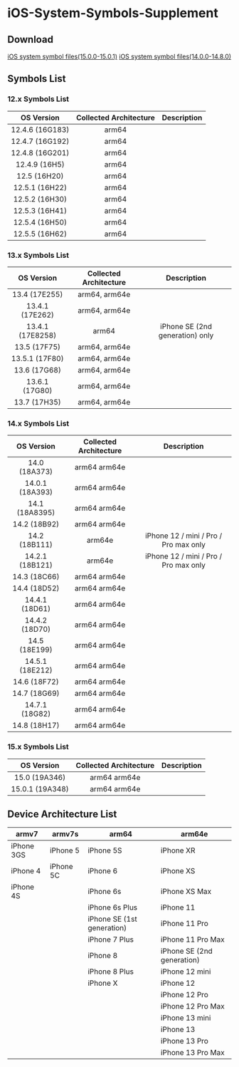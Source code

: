 # iOS-System-Symbols-Supplement

## Download

[iOS system symbol files(15.0.0-15.0.1)](https://drive.google.com/drive/folders/16w8gEDuwF3I4KYxadLAQQebSg5ZYEayC?usp=sharing)
[iOS system symbol files(14.0.0-14.8.0)](https://drive.google.com/drive/folders/1EQPNNY9BPxuYmFdPovIx0eyIJcLodOtN?usp=sharing)

## Symbols List
### 12.x Symbols List
|   OS Version    | Collected Architecture | Description |
| :-------------: | :--------------------: | :---------: |
| 12.4.6 (16G183) |         arm64          |             |
| 12.4.7 (16G192) |         arm64          |             |
| 12.4.8 (16G201) |         arm64          |             |
|  12.4.9 (16H5)  |         arm64          |             |
|  12.5 (16H20)   |         arm64          |             |
| 12.5.1 (16H22)  |         arm64          |             |
| 12.5.2 (16H30)  |         arm64          |             |
| 12.5.3 (16H41)  |         arm64          |             |
| 12.5.4 (16H50)  |         arm64          |             |
| 12.5.5 (16H62)  |         arm64          |             |

### 13.x Symbols List
|    OS Version    | Collected Architecture |           Description           |
| :--------------: | :--------------------: | :-----------------------------: |
|  13.4 (17E255)   |     arm64, arm64e      |                                 |
| 13.4.1 (17E262)  |     arm64, arm64e      |                                 |
| 13.4.1 (17E8258) |         arm64          | iPhone SE (2nd generation) only |
|   13.5 (17F75)   |     arm64, arm64e      |                                 |
|  13.5.1 (17F80)  |     arm64, arm64e      |                                 |
|   13.6 (17G68)   |     arm64, arm64e      |                                 |
|  13.6.1 (17G80)  |     arm64, arm64e      |                                 |
|   13.7 (17H35)   |     arm64, arm64e      |                                 |

### 14.x Symbols List
|   OS Version    | Collected Architecture |              Description              |
| :-------------: | :--------------------: | :-----------------------------------: |
|  14.0 (18A373)  |      arm64 arm64e      |                                       |
| 14.0.1 (18A393) |     arm64  arm64e      |                                       |
| 14.1 (18A8395)  |      arm64 arm64e      |                                       |
|  14.2 (18B92)   |     arm64  arm64e      |                                       |
|  14.2 (18B111)  |         arm64e         | iPhone 12 / mini / Pro / Pro max only |
| 14.2.1 (18B121) |         arm64e         | iPhone 12 / mini / Pro / Pro max only |
|  14.3 (18C66)   |     arm64  arm64e      |                                       |
|  14.4 (18D52)   |     arm64  arm64e      |                                       |
| 14.4.1 (18D61)  |      arm64 arm64e      |                                       |
| 14.4.2 (18D70)  |     arm64  arm64e      |                                       |
|  14.5 (18E199)  |      arm64 arm64e      |                                       |
| 14.5.1 (18E212) |     arm64  arm64e      |                                       |
|  14.6 (18F72)   |     arm64  arm64e      |                                       |
|  14.7 (18G69)   |     arm64  arm64e      |                                       |
| 14.7.1 (18G82)  |     arm64  arm64e      |                                       |
|  14.8 (18H17)   |     arm64  arm64e      |                                       |

### 15.x Symbols List
|   OS Version    | Collected Architecture | Description |
| :-------------: | :--------------------: | :---------: |
|  15.0 (19A346)  |      arm64 arm64e      |             |
| 15.0.1 (19A348) |     arm64  arm64e      |             |

## Device Architecture List
| armv7      | armv7s    | arm64                      | arm64e                     |
| ---------- | --------- | -------------------------- | -------------------------- |
| iPhone 3GS | iPhone 5  | iPhone 5S                  | iPhone XR                  |
| iPhone 4   | iPhone 5C | iPhone 6                   | iPhone XS                  |
| iPhone 4S  |           | iPhone 6s                  | iPhone XS Max              |
|            |           | iPhone 6s Plus             | iPhone 11                  |
|            |           | iPhone SE (1st generation) | iPhone 11 Pro              |
|            |           | iPhone 7 Plus              | iPhone 11 Pro Max          |
|            |           | iPhone 8                   | iPhone SE (2nd generation) |
|            |           | iPhone 8 Plus              | iPhone 12 mini             |
|            |           | iPhone X                   | iPhone 12                  |
|            |           |                            | iPhone 12 Pro              |
|            |           |                            | iPhone 12 Pro Max          |
|            |           |                            | iPhone 13 mini             |
|            |           |                            | iPhone 13                  |
|            |           |                            | iPhone 13 Pro              |
|            |           |                            | iPhone 13 Pro Max          |

